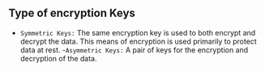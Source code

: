 ## Type of encryption Keys
- `Symmetric Keys:`
The same encryption key is used to both encrypt and decrypt the data. This means of encryption is used primarily to protect data at rest.
-`Asymmetric Keys:`
A pair of keys for the encryption and decryption of the data.
